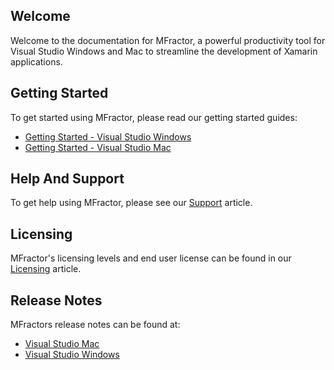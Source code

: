 ## Welcome

Welcome to the documentation for MFractor, a powerful productivity tool for Visual Studio Windows and Mac to streamline the development of Xamarin applications.

## Getting Started

To get started using MFractor, please read our getting started guides:

 * [Getting Started - Visual Studio Windows](/quickstart-windows)
 * [Getting Started - Visual Studio Mac](/quickstart-mac)

## Help And Support

To get help using MFractor, please see our [Support](/support) article.

## Licensing

MFractor's licensing levels and end user license can be found in our [Licensing](/licensing) article.

## Release Notes

MFractors release notes can be found at:

 * [Visual Studio Mac](/release-notes/mac/current)
 * [Visual Studio Windows](/release-notes/windows/current)

